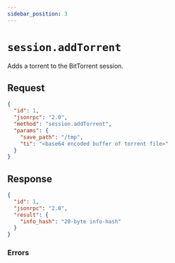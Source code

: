 ```yaml
---
sidebar_position: 3
---
```


# `session.addTorrent`

Adds a torrent to the BitTorrent session.

## Request

```json
{
  "id": 1,
  "jsonrpc": "2.0",
  "method": "session.addTorrent",
  "params": {
    "save_path": "/tmp",
    "ti": "<base64 encoded buffer of torrent file>"
  }
}
```

## Response

```json
{
  "id": 1,
  "jsonrpc": "2.0",
  "result": {
    "info_hash": "20-byte info-hash"
  }
}
```

### Errors


